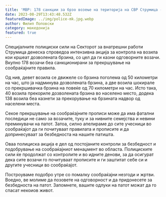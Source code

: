 ```yaml
---
title: 'МВР: 178 санкции за брзо возење на територија на СВР Струмица - 29 АВГУСТ 2023'
date: 2023-08-29T13:43:48.532Z
featuredImage: ../img/police-mk.jpg.webp
author: Филип Поповски
category: македонија
featured: true
---
```

Специјалните полициски сили на Секторот за внатрешни работи Струмица денеска спроведоа интензивна акција за контрола на возила кои кршеат дозволената брзина, со цел да ги казни одговорните возачи. Вкупно 178 возачи беа санкционирани за прекршување на сообраќајните правила.

Од нив, девет возила се движеле со брзина поголема од 50 километри на час, што ја надминува дозволената брзина, а две возила шокирале со прекршивачка брзина на повеќе од 70 километри на час. Исто така, 40 возила прекориле дозволената брзина во населено место, додека 138 возила беа казнети за прекорување на брзината надвор од населени места.

Секое прекршување на сообраќајните прописи може да има фатални последици не само за возачите, туку и за нивните семејства и невини преминувачи на патот. Затоа, силно апелираме до сите учесници во сообраќајот да ги почитуваат правилата и прописите и да допринесуваат за безбедноста на нашите патишта.

Оваа полициска акција е дел од постојаните контроли за безбедност и подобрување на сообраќајниот менаџмент во областа. Полициските сили ќе продолжат со контролите и во идните денови, за да осигурат дека сите возачи го почитуваат прописите и ги заштитат себе си и другите учесници во сообраќајот.

Построуваме подобро утре со помалку сообраќајни незгоди и жртви. Воедно, ве молиме да позовете на одговорност и да придонесете за безбедноста на патот. Запомнете, вашите одлуки на патот можат да го спасат некоиов живот.
